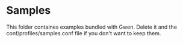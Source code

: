 Samples
=======

This folder containes examples bundled with Gwen. Delete it and the conf/profiles/samples.conf file if you don't want to keep them.